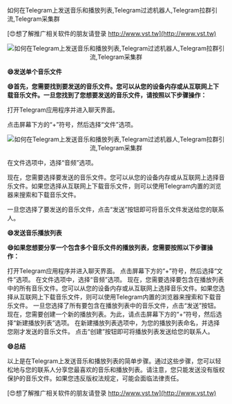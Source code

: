 如何在Telegram上发送音乐和播放列表,Telegram过滤机器人,Telegram拉群引流,Telegram采集群

[😍想了解推广相关软件的朋友请登录 http://www.vst.tw](http://www.vst.tw)

 <center><img src="https://vst.tw/MP4/tuiguang/png/6.png" alt="如何在Telegram上发送音乐和播放列表,Telegram过滤机器人,Telegram拉群引流,Telegram采集群"></center>

**😄发送单个音乐文件**

**😄首先，您需要找到要发送的音乐文件。您可以从您的设备内存或从互联网上下载音乐文件。一旦您找到了您想要发送的音乐文件，请按照以下步骤操作：**

打开Telegram应用程序并进入聊天界面。

点击屏幕下方的“+”符号，然后选择“文件”选项。

 <center><img src="https://vst.tw/MP4/tuiguang/png/2.png" alt="如何在Telegram上发送音乐和播放列表,Telegram过滤机器人,Telegram拉群引流,Telegram采集群"></center>

在文件选项中，选择“音频”选项。

现在，您需要选择要发送的音乐文件。您可以从您的设备内存或从互联网上选择音乐文件。如果您选择从互联网上下载音乐文件，则可以使用Telegram内置的浏览器来搜索和下载音乐文件。

一旦您选择了要发送的音乐文件，点击“发送”按钮即可将音乐文件发送给您的联系人。

**😄发送音乐播放列表**

**😄如果您想要分享一个包含多个音乐文件的播放列表，您需要按照以下步骤操作：**

打开Telegram应用程序并进入聊天界面。
点击屏幕下方的“+”符号，然后选择“文件”选项。
在文件选项中，选择“音频”选项。
现在，您需要选择要包含在播放列表中的所有音乐文件。您可以从您的设备内存或从互联网上选择音乐文件。如果您选择从互联网上下载音乐文件，则可以使用Telegram内置的浏览器来搜索和下载音乐文件。
一旦您选择了所有要包含在播放列表中的音乐文件，点击“发送”按钮。
现在，您需要创建一个新的播放列表。为此，请点击屏幕下方的“+”符号，然后选择“新建播放列表”选项。
在新建播放列表选项中，为您的播放列表命名，并选择您刚才发送的音乐文件。
点击“创建”按钮即可将播放列表发送给您的联系人。

**😄总结**

以上是在Telegram上发送音乐和播放列表的简单步骤。通过这些步骤，您可以轻松地与您的联系人分享您最喜欢的音乐和播放列表。请注意，您只能发送没有版权保护的音乐文件。如果您违反版权法规定，可能会面临法律责任。

[😍想了解推广相关软件的朋友请登录 http://www.vst.tw](http://www.vst.tw)



